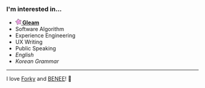 ### I'm interested in...

- <a href="https://gleam.run/"><img src="https://github.com/gleam-lang/gleam/blob/main/images/lucy.png?raw=true" width="15"><b> Gleam</b></img></a>
- Software Algorithm
- Experience Engineering
- UX Writing
- Public Speaking
- *English*
- *Korean Grammar*

---

I love [Forky](https://disney.fandom.com/wiki/Forky) and [BENEE](https://www.beneemusic.com/)! 🤍
